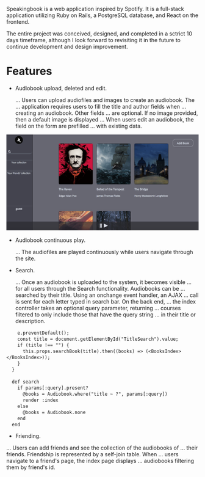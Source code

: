 Speakingbook is a web application inspired by Spotify. It is a full-stack application utilizing Ruby on Rails, a PostgreSQL database, and React on the frontend.

The entire project was conceived, designed, and completed in a sctrict 10 days timeframe, although I look forward to revisiting it in the future to continue development and design improvement.

# Features

* Audiobook upload, deleted and edit.

  ... Users can upload audiofiles and images to create an audiobook. The
  ... application requires users to fill the title and author fields when
  ... creating an audiobook. Other fields
  ... are optional. If no image provided, then a default image is displayed
  ... When users edit an audiobook, the field on the form are prefilled
  ... with existing data.

![alt text](./public/img/readmeScreenshot.png)
* Audiobook continuous play.

  ... The audiofiles are played continuously while users navigate through the site.

* Search.

  ... Once an audiobook is uploaded to the system, it becomes visible
  ... for all users through the Search functionality. Audiobooks can be
  ... searched by their title. Using an onchange event handler, an AJAX
  ... call is sent for each letter typed in search bar. On the back end,
  ... the index controller takes an optional query parameter, returning
  ... courses filtered to only include those that have the query string
  ... in their title or description.


```handleTitleInput(e){
    e.preventDefault();
    const title = document.getElementById("TitleSearch").value;
    if (title !== "") {
      this.props.searchBook(title).then((books) => (<BooksIndex></BooksIndex>));
    }
  }

  def search
    if params[:query].present?
      @books = Audiobook.where("title ~ ?", params[:query])
      render :index
    else
      @books = Audiobook.none
    end
  end
```

 * Friending.

 ... Users can add friends and see the collection of the audiobooks of
 ... their friends. Friendship is represented by a self-join table. When
 ... users navigate to a friend's page, the index page displays
 ... audiobooks filtering them by friend's id.
